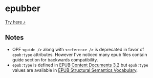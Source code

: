 # epubber

[Try here ⤴](https://ciantic.github.io/epubber/)

## Notes

-   OPF `<guide />` along with `<reference />` is deprecated in favor of `epub:type` attributes. However I've noticed many epub files contain guide section for backwards compatibility.
-   `epub:type` is defined in [EPUB Content Documents 3.2](https://www.w3.org/publishing/epub3/epub-contentdocs.html#sec-epub-type-attribute) but `epub:type` values are available in [EPUB Structural Semantics Vocabulary](https://idpf.github.io/epub-vocabs/structure/).
